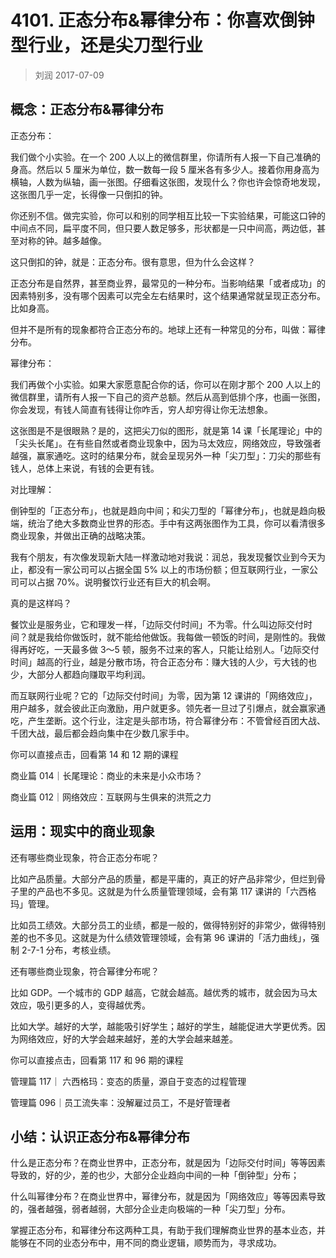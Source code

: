 # 4101. 正态分布&幂律分布：你喜欢倒钟型行业，还是尖刀型行业

> 刘润
2017-07-09

## 概念：正态分布&幂律分布

正态分布：

我们做个小实验。在一个 200 人以上的微信群里，你请所有人报一下自己准确的身高。然后以 5 厘米为单位，数一数每一段 5 厘米各有多少人。接着你用身高为横轴，人数为纵轴，画一张图。仔细看这张图，发现什么？你也许会惊奇地发现，这张图几乎一定，长得像一只倒扣的钟。

你还别不信。做完实验，你可以和别的同学相互比较一下实验结果，可能这口钟的中间点不同，扁平度不同，但只要人数足够多，形状都是一只中间高，两边低，甚至对称的钟。越多越像。

这只倒扣的钟，就是：正态分布。很有意思，但为什么会这样？

正态分布是自然界，甚至商业界，最常见的一种分布。当影响结果「或者成功」的因素特别多，没有哪个因素可以完全左右结果时，这个结果通常就呈现正态分布。比如身高。

但并不是所有的现象都符合正态分布的。地球上还有一种常见的分布，叫做：幂律分布。

幂律分布：

我们再做个小实验。如果大家愿意配合你的话，你可以在刚才那个 200 人以上的微信群里，请所有人报一下自己的资产总额。然后从高到低排个序，也画一张图，你会发现，有钱人简直有钱得让你咋舌，穷人却穷得让你无法想象。

这张图是不是很眼熟？是的，这把尖刀似的图形，就是第 14 课「长尾理论」中的「尖头长尾」。在有些自然或者商业现象中，因为马太效应，网络效应，导致强者越强，赢家通吃。这时的结果分布，就会呈现另外一种「尖刀型」：刀尖的那些有钱人，总体上来说，有钱的会更有钱。

对比理解：

倒钟型的「正态分布」，也就是趋向中间；和尖刀型的「幂律分布」，也就是趋向极端，统治了绝大多数商业世界的形态。手中有这两张图作为工具，你可以看清很多商业现象，并做出正确的战略决策。

我有个朋友，有次像发现新大陆一样激动地对我说：润总，我发现餐饮业到今天为止，都没有一家公司可以占据全国 5% 以上的市场份额；但互联网行业，一家公司可以占据 70%。说明餐饮行业还有巨大的机会啊。

真的是这样吗？

餐饮业是服务业，它和理发一样，「边际交付时间」不为零。什么叫边际交付时间？就是我给你做饭时，就不能给他做饭。我每做一顿饭的时间，是刚性的。我做得再好吃，一天最多做 3～5 顿，服务不过来的客人，只能让给别人。「边际交付时间」越高的行业，越是分散市场，符合正态分布：赚大钱的人少，亏大钱的也少，大部分人都趋向赚取平均利润。

而互联网行业呢？它的「边际交付时间」为零，因为第 12 课讲的「网络效应」，用户越多，就会彼此正向激励，用户就更多。领先者一旦过了引爆点，就会赢家通吃，产生垄断。这个行业，注定是头部市场，符合幂律分布：不管曾经百团大战、千团大战，最后都会趋向集中在少数几家手中。

你可以直接点击，回看第 14 和 12 期的课程

商业篇 014｜长尾理论：商业的未来是小众市场？

商业篇 012｜网络效应：互联网与生俱来的洪荒之力

## 运用：现实中的商业现象

还有哪些商业现象，符合正态分布呢？

比如产品质量。大部分产品的质量，都是平庸的，真正的好产品非常少，但烂到骨子里的产品也不多见。这就是为什么质量管理领域，会有第 117 课讲的「六西格玛」管理。

比如员工绩效。大部分员工的业绩，都是一般的，做得特别好的非常少，做得特别差的也不多见。这就是为什么绩效管理领域，会有第 96 课讲的「活力曲线」，强制 2-7-1 分布，考核业绩。

还有哪些商业现象，符合幂律分布呢？

比如 GDP。一个城市的 GDP 越高，它就会越高。越优秀的城市，就会因为马太效应，吸引更多的人，变得越优秀。

比如大学。越好的大学，越能吸引好学生；越好的学生，越能促进大学更优秀。因为网络效应，好的大学会越来越好，差的大学会越来越差。

你可以直接点击，回看第 117 和 96 期的课程

管理篇 117｜ 六西格玛：变态的质量，源自于变态的过程管理

管理篇 096｜员工流失率：没解雇过员工，不是好管理者

## 小结：认识正态分布&幂律分布

什么是正态分布？在商业世界中，正态分布，就是因为「边际交付时间」等等因素导致的，好的少，差的也少，大部分企业趋向中间的一种「倒钟型」分布；

什么叫幂律分布？在商业世界中，幂律分布，就是因为「网络效应」等等因素导致的，强者越强，弱者越弱，大部分企业走向极端的一种「尖刀型」分布。

掌握正态分布，和幂律分布这两种工具，有助于我们理解商业世界的基本业态，并能够在不同的业态分布中，用不同的商业逻辑，顺势而为，寻求成功。




